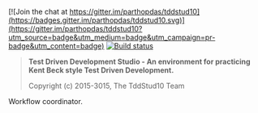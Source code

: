 ﻿[![Join the chat at https://gitter.im/parthopdas/tddstud10](https://badges.gitter.im/parthopdas/tddstud10.svg)](https://gitter.im/parthopdas/tddstud10?utm_source=badge&utm_medium=badge&utm_campaign=pr-badge&utm_content=badge)
[![Build status](https://ci.appveyor.com/api/projects/status/j18x5rn2lbqhsb4s/branch/master?svg=true)](https://ci.appveyor.com/project/TddStud10/engine/branch/master)

> **Test Driven Development Studio - An environment for practicing Kent Beck style Test Driven Development.**
>
>  Copyright (c) 2015-3015, The TddStud10 Team

Workflow coordinator.
